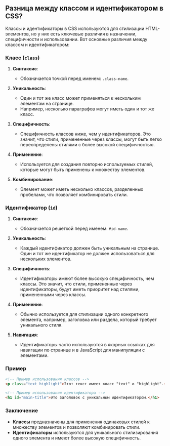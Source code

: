 ## Разница между классом и идентификатором в CSS?

Классы и идентификаторы в CSS используются для стилизации HTML-элементов, но у них есть ключевые различия в назначении, специфичности и использовании. Вот основные различия между классом и идентификатором:

### Класс (`class`)

1. **Синтаксис**:
   - Обозначается точкой перед именем: `.class-name`.

2. **Уникальность**:
   - Один и тот же класс может применяться к нескольким элементам на странице.
   - Например, несколько параграфов могут иметь один и тот же класс.

3. **Специфичность**:
   - Специфичность классов ниже, чем у идентификаторов. Это значит, что стили, примененные через классы, могут быть легко переопределены стилями с более высокой специфичностью.

4. **Применение**:
   - Используется для создания повторно используемых стилей, которые могут быть применены к множеству элементов.

5. **Комбинирование**:
   - Элемент может иметь несколько классов, разделенных пробелами, что позволяет комбинировать стили.

### Идентификатор (`id`)

1. **Синтаксис**:
   - Обозначается решеткой перед именем: `#id-name`.

2. **Уникальность**:
   - Каждый идентификатор должен быть уникальным на странице. Один и тот же идентификатор не должен использоваться для нескольких элементов.

3. **Специфичность**:
   - Идентификаторы имеют более высокую специфичность, чем классы. Это значит, что стили, примененные через идентификаторы, будут иметь приоритет над стилями, примененными через классы.

4. **Применение**:
   - Обычно используется для стилизации одного конкретного элемента, например, заголовка или раздела, который требует уникального стиля.

5. **Навигация**:
   - Идентификаторы часто используются в якорных ссылках для навигации по странице и в JavaScript для манипуляции с элементами.

### Пример

```html
<!-- Пример использования классов -->
<p class="text highlight">Этот текст имеет класс "text" и "highlight".</p>

<!-- Пример использования идентификатора -->
<h1 id="main-title">Это заголовок с уникальным идентификатором.</h1>
```

### Заключение

- **Классы** предназначены для применения одинаковых стилей к множеству элементов и позволяют комбинировать стили.
- **Идентификаторы** используются для уникального стилизирования одного элемента и имеют более высокую специфичность.